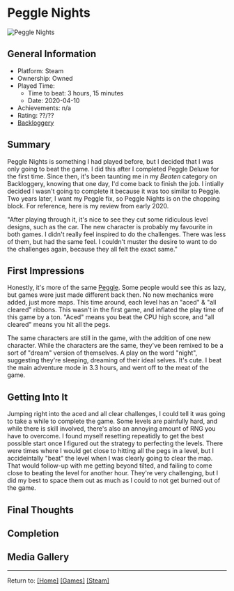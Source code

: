 # Peggle Nights

![Peggle Nights]()

## General Information

- Platform: Steam
- Ownership: Owned
- Played Time: 
    - Time to beat: 3 hours, 15 minutes
    - Date: 2020-04-10
- Achievements: n/a
- Rating: ??/??
- [Backloggery](https://www.backloggery.com/games.php?user=QueenRaven29&search=Peggle+Nights)

## Summary
Peggle Nights is something I had played before, but I decided that I was only going to beat the game. I did this after I completed Peggle Deluxe for the first time. Since then, it's been taunting me in my *Beaten* category on Backloggery, knowing that one day, I'd come back to finish the job. I intially decided I wasn't going to complete it because it was too similar to Peggle. Two years later, I want my Peggle fix, so Peggle Nights is on the chopping block. For reference, here is my review from early 2020.

"After playing through it, it's nice to see they cut some ridiculous level designs, such as the car. The new character is probably my favourite in both games. I didn't really feel inspired to do the challenges. There was less of them, but had the same feel. I couldn't muster the desire to want to do the challenges again, because they all felt the exact same."

## First Impressions
Honestly, it's more of the same [Peggle](/Games/Steam/PeggleDeluxe). Some people would see this as lazy, but games were just made different back then. No new mechanics were added, just more maps. This time around, each level has an "aced" & "all cleared" ribbons. This wasn't in the first game, and inflated the play time of this game by a ton. "Aced" means you beat the CPU high score, and "all cleared" means you hit all the pegs.

The same characters are still in the game, with the addition of one new character. While the characters are the same, they've been remixed to be a sort of "dream" version of themselves. A play on the word "night", suggesting they're sleeping, dreaming of their ideal selves. It's cute. I beat the main adventure mode in 3.3 hours, and went off to the meat of the game. 

## Getting Into It
Jumping right into the aced and all clear challenges, I could tell it was going to take a while to complete the game. Some levels are painfully hard, and while there is skill involved, there's also an annoying amount of RNG you have to overcome. I found myself resetting repeatidly to get the best possible start once I figured out the strategy to perfecting the levels. There were times where I would get close to hitting all the pegs in a level, but I accideintally "beat" the level when I was clearly going to clear the map. That would follow-up with me getting beyond tilted, and failing to come close to beating the level for another hour. They're very challenging, but I did my best to space them out as much as I could to not get burned out of the game. 

## Final Thoughts

## Completion

## Media Gallery

***
Return to: [[Home]](/index) [[Games]](/Games/Home) [[Steam]](/Games/Steam/Home)